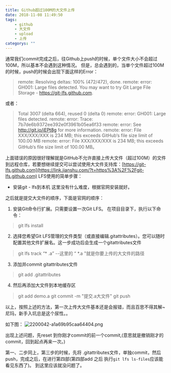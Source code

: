 ```yaml
---
title: Github超过100M的大文件上传
date: 2018-11-08 11:49:50
tags:
    - github
    - 大文件
    - upload
    - 上传
categorys: ""
---
```


通常我们commit完成之后，往Github上push的时候，单个文件大小不会超过100M，所以基本不会遇到这种情况。
但是，总会遇到的，当单个文件超过100M的时候，push的时候会出现下面这样的Error：

>remote: Resolving deltas: 100% (472/472), done.
remote: error: GH001: Large files detected. 
You may want to try Git Large File Storage - https://git-lfs.github.com.

<!--  more -->

或者：

>Total 3007 (delta 664), reused 0 (delta 0)
remote: error: GH001: Large files detected.
remote: error: Trace: 7b7de6b9372ee392e0f3961b05ea6f33
remote: error: See http://git.io/iEPt8g for more information.
remote: error: File  XXX/XXX/XXX is 234 MB; this exceeds GitHub‘s file size limit of 100.00 MB
remote: error: File  XXX/XXX/XXX is 234 MB; this exceeds GitHub‘s file size limit of 100.00 MB。

<!-- more --> 

上面错误的原因很好理解就是GitHub不允许直接上传大文件（超过100M）的文件到远程仓库，若要想继续提交可以尝试使用大文件支持库：[https://git-lfs.github.com](https://link.jianshu.com/?t=https%3A%2F%2Fgit-lfs.github.com)
LFS使用的简单步骤：

*   安装git - lfs到本机
这里没有什么难度，根据官网安装就好。

之后就是提交大文件的顺序，下面是官网的顺序：

1. 安装Git命令行扩展。只需要设置一次Git LFS。
在项目目录下，执行以下命令：
>git lfs install

2. 选择您希望Git LFS管理的文件类型（或直接编辑.gitattributes）。您可以随时配置其他文件扩展名。这一步成功后会生成一个gitattributes文件
>git lfs track “* .a” --这里的 “ *.a "就是你要上传的大文件的路径

3. 添加并commit gitattributes文件
>git add .gitattributes

4. 然后再添加大文件到本地缓存区
>git add demo.a
git commit -m "提交.a大文件"
git push

以上，按照上述的方法，第一次上传大文件基本还是会报错，而且百思不得其解~
尼玛，新手入坑总是这个尿性。。

如下图：
![2200042-a1a69b95caa64404.png](https://upload-images.jianshu.io/upload_images/6080248-b5b22f1f9d1a1f7f.png?imageMogr2/auto-orient/strip%7CimageView2/2/w/1240)


出现上述问题，先reset 到你刚才commit的前一个commit,(意思就是撤销刚才的commit，回到起点再来一次。)

第一、二步同上，第三步的时候，先将 .gitattributes文件，单独commit，然后push，完成之后，在进行第四部(第四部add 之后 执行`git lfs ls-files`应该能看见东西了)。
到这里应该就没问题了。
